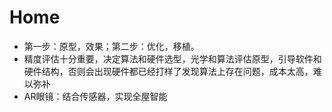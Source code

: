 # Home

- 第一步：原型，效果；第二步：优化，移植。
- 精度评估十分重要，决定算法和硬件选型，光学和算法评估原型，引导软件和硬件结构，否则会出现硬件都已经打样了发现算法上存在问题，成本太高，难以弥补
- AR眼镜：结合传感器，实现全屋智能

